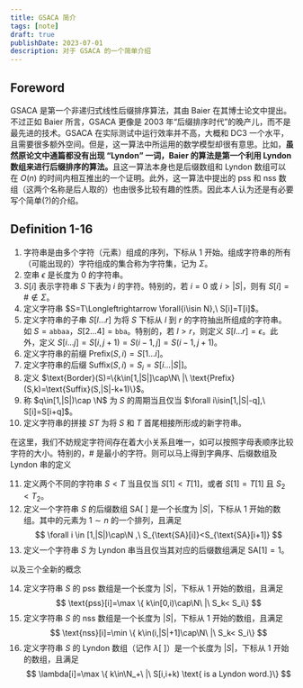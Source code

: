 ```yaml
---
title: GSACA 简介
tags: [note]
draft: true
publishDate: 2023-07-01
description: 对于 GSACA 的一个简单介绍
---
```


## Foreword

GSACA 是第一个非递归式线性后缀排序算法，其由 Baier 在其博士论文中提出。不过正如 Baier 所言，GSACA 更像是 2003 年“后缀排序时代”的晚产儿，而不是最先进的技术。GSACA 在实际测试中运行效率并不高，大概和 DC3 一个水平，且需要很多额外空间。但是，这一算法中所运用的数学模型却很有意思。比如，<b>虽然原论文中通篇都没有出现 <q>Lyndon</q> 一词，Baier 的算法是第一个利用 Lyndon 数组来进行后缀排序的算法。</b>且这一算法本身也是后缀数组和 Lyndon 数组可以在 $O(n)$ 的时间内相互推出的一个证明。此外，这一算法中提出的 $\text{pss}$ 和 $\text{nss}$ 数组（这两个名称是后人取的）也由很多比较有趣的性质。因此本人认为还是有必要写个简单(?)的介绍。

## Definition 1-16

1. 字符串是由多个字符（元素）组成的序列，下标从 $1$ 开始。组成字符串的所有（可能出现的）字符组成的集合称为字符集，记为 $\Sigma$。
2. 空串 $\epsilon$ 是长度为 $0$ 的字符串。
3. $S[i]$ 表示字符串 $S$ 下表为 $i$ 的字符。特别的，若 $i=0$ 或 $i>|S|$，则有 $S[i]=\#\notin\Sigma$。
4. 定义字符串 $S=T\Longleftrightarrow \forall{i\isin N},\ S[i]=T[i]$。
5. 定义字符串的子串 $S[l\dots r]$ 为将 $S$ 下标从 $l$ 到 $r$ 的字符抽出所组成的字符串。如 $S=\texttt{abbaa}$，$S[2\dots 4]=\texttt{bba}$。特别的，若 $l>r$，则定义 $S[l\dots r]=\epsilon$。此外，定义 $S[i\dots j]=S[i, j+1)=S(i-1,j]=S(i-1,j+1)$。
6. 定义字符串的前缀 $\text{Prefix}(S,i)=S[1\dots i]$。
7. 定义字符串的后缀 $\text{Suffix}(S,i)=S_i=S[i\dots |S|]$。
8. 定义 $\text{Border}(S)=\{k\in[1,|S|]\cap\N\ |\ \text{Prefix}(S,k)=\text{Suffix}(S,|S|-k+1)\}$。
9. 称 $q\in[1,|S|)\cap \N$ 为 $S$ 的周期当且仅当 $\forall i\isin[1,|S|-q],\ S[i]=S[i+q]$。
10. 定义字符串的拼接 $ST$ 为将 $S$ 和 $T$ 首尾相接所形成的新字符串。

在这里，我们不妨规定字符间存在着大小关系且唯一，如可以按照字母表顺序比较字符的大小。特别的，$\#$ 是最小的字符。则可以马上得到字典序、后缀数组及 Lyndon 串的定义

11. 定义两个不同的字符串 $S<T$ 当且仅当 $S[1]<T[1]$，或者 $S[1]=T[1]$ 且 $S_2<T_2$。
12.  定义一个字符串 $S$ 的后缀数组 $\text{SA}[\ ]$ 是一个长度为 $|S|$，下标从 $1$ 开始的数组。其中的元素为 $1\sim n$ 的一个排列，且满足
    $$
        \forall i \in [1,|S|)\cap\N ,\ S_{\text{SA}[i]}<S_{\text{SA}[i+1]}
    $$
13.  定义一个字符串 $S$ 为 Lyndon 串当且仅当其对应的后缀数组满足 $\text{SA}[1]=1$。

以及三个全新的概念

14.  定义字符串 $S$ 的 $\text{pss}$ 数组是一个长度为 $|S|$，下标从 $1$ 开始的数组，且满足
    $$
        \text{pss}[i]=\max \{ k\in[0,i)\cap\N\ |\ S_k< S_i\}
    $$
15.  定义字符串 $S$ 的 $\text{nss}$ 数组是一个长度为 $|S|$，下标从 $1$ 开始的数组，且满足
    $$
        \text{nss}[i]=\min \{ k\in(i,|S|+1]\cap\N\ |\ S_k< S_i\}
    $$
16.  定义字符串 $S$ 的 Lyndon 数组（记作 $\lambda[\ ]$）是一个长度为 $|S|$，下标从 $1$ 开始的数组，且满足
    $$
        \lambda[i]=\max \{ k\in\N_+\ |\ S[i,i+k) \text{ is a Lyndon word.}\}
    $$
